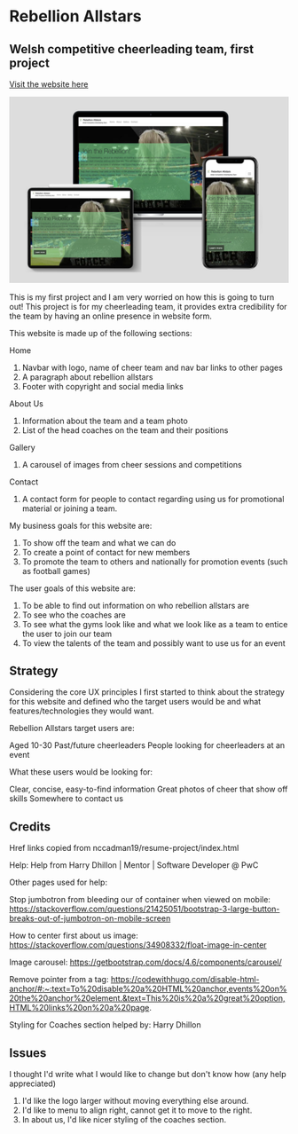 # Rebellion Allstars

## Welsh competitive cheerleading team, first project

<a href="https://nccadman19.github.io/rebellionallstarscheer/" rel="nofollow" target="_blank">Visit the website here</a>

![Markups](assets/images/markup.jpg)

This is my first project and I am very worried on how this is going to turn out! This project is for my cheerleading team, it provides extra credibility for the team by having an online presence in website form. 


This website is made up of the following sections:

Home

1. Navbar with logo, name of cheer team and nav bar links to other pages
2. A paragraph about rebellion allstars
3. Footer with copyright and social media links

About Us

1. Information about the team and a team photo
2. List of the head coaches on the team and their positions

Gallery

1. A carousel of images from cheer sessions and competitions

Contact

1. A contact form for people to contact regarding using us for promotional material or joining a team. 


My business goals for this website are:

1. To show off the team and what we can do
2. To create a point of contact for new members
3. To promote the team to others and nationally for promotion events (such as football games) 

The user goals of this website are:

1. To be able to find out information on who rebellion allstars are
2. To see who the coaches are
3. To see what the gyms look like and what we look like as a team to entice the user to join our team 
4. To view the talents of the team and possibly want to use us for an event 


## Strategy

Considering the core UX principles I first started to think about the strategy for this website and defined who the target users would be and what features/technologies they would want.

Rebellion Allstars target users are:

Aged 10-30
Past/future cheerleaders 
People looking for cheerleaders at an event 

What these users would be looking for:

Clear, concise, easy-to-find information
Great photos of cheer that show off skills
Somewhere to contact us



## Credits

Href links copied from nccadman19/resume-project/index.html

Help: Help from Harry Dhillon | Mentor | Software Developer @ PwC

Other pages used for help: 

Stop jumbotron from bleeding our of container when viewed on mobile: 
https://stackoverflow.com/questions/21425051/bootstrap-3-large-button-breaks-out-of-jumbotron-on-mobile-screen

How to center first about us image:
https://stackoverflow.com/questions/34908332/float-image-in-center

Image carousel:
https://getbootstrap.com/docs/4.6/components/carousel/

Remove pointer from a tag:
https://codewithhugo.com/disable-html-anchor/#:~:text=To%20disable%20a%20HTML%20anchor,events%20on%20the%20anchor%20element.&text=This%20is%20a%20great%20option,HTML%20links%20on%20a%20page.

Styling for Coaches section helped by: Harry Dhillon 

## Issues 

I thought I'd write what I would like to change but don't know how (any help appreciated)

1. I'd like the logo larger without moving everything else around. 
2. I'd like to menu to align right, cannot get it to move to the right.
3. In about us, I'd like nicer styling of the coaches section.
